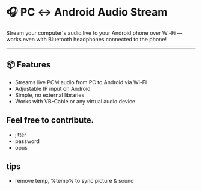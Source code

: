 # 🎧 PC ↔ Android Audio Stream

Stream your computer's audio live to your Android phone over Wi-Fi — works even with Bluetooth headphones connected to the phone!

---

## 📦 Features
- Streams live PCM audio from PC to Android via Wi-Fi
- Adjustable IP input on Android
- Simple, no external libraries
- Works with VB-Cable or any virtual audio device

## Feel free to contribute.
- jitter
- password
- opus

## tips
- remove temp, %temp% to sync picture & sound
